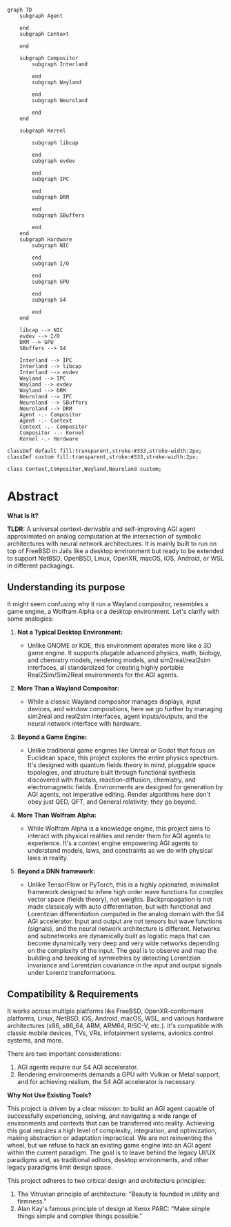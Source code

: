 <!--
 Copyright 2023 Harmoniis Inc.

 Licensed under the Apache License, Version 2.0 (the "License");
 you may not use this file except in compliance with the License.
 You may obtain a copy of the License at

     http://www.apache.org/licenses/LICENSE-2.0

 Unless required by applicable law or agreed to in writing, software
 distributed under the License is distributed on an "AS IS" BASIS,
 WITHOUT WARRANTIES OR CONDITIONS OF ANY KIND, either express or implied.
 See the License for the specific language governing permissions and
 limitations under the License.
-->

```mermaid
graph TD
    subgraph Agent
 
    end
    subgraph Context
   
    end

    subgraph Compositor
        subgraph Interland
            
        end
        subgraph Wayland
           
        end
        subgraph Neuroland
  
        end
    end

    subgraph Kernel
        
        subgraph libcap
            
        end
        subgraph evdev
           
        end
        subgraph IPC
            
        end
        subgraph DRM
        
        end
        subgraph SBuffers
            
        end
    end
    subgraph Hardware
        subgraph NIC
            
        end
        subgraph I/O
            
        end
        subgraph GPU
            
        end
        subgraph S4
            
        end
    end

    libcap --> NIC
    evdev --> I/O
    DRM --> GPU
    SBuffers --> S4
    
    Interland --> IPC
    Interland --> libcap
    Interland --> evdev
    Wayland --> IPC
    Wayland --> evdev
    Wayland --> DRM
    Neuroland --> IPC
    Neuroland --> SBuffers
    Neuroland --> DRM
    Agent -.- Compositor
    Agent -.- Context
    Context -.- Compositor
    Compositor -.- Kernel
    Kernel -.- Hardware

classDef default fill:transparent,stroke:#333,stroke-width:2px;
classDef custom fill:transparent,stroke:#333,stroke-width:2px;

class Context,Compositor,Wayland,Neuroland custom;

```
# Abstract

**What Is It?**

**TLDR:** A universal context-derivable and self-improving  AGI agent approximated on analog computation at the intersection of symbolic architectures with neural network architectures. It is mainly built to run on top of FreeBSD in Jails like a desktop environment but ready to be extended to support NetBSD, OpenBSD, Linux, OpenXR, macOS, iOS, Android, or WSL in different packagings.


## Understanding its purpose

It might seem confusing why it run a Wayland compositor, resembles a game engine, a Wolfram Alpha or a desktop environment. Let's clarify with some analogies:

1. **Not a Typical Desktop Environment:**
   - Unlike GNOME or KDE, this environment operates more like a 3D game engine. It supports plugable advanced physics, math, biology, and chemistry models, rendering models, and sim2real/real2sim interfaces, all standardized for creating highly portable Real2Sim/Sim2Real environments for the AGI agents.

2. **More Than a Wayland Compositor:**
   - While a classic Wayland compositor manages displays, input devices, and window compositions, here we go further by managing sim2real and real2sim interfaces, agent inputs/outputs, and the neural network interface with hardware.

3. **Beyond a Game Engine:**
   - Unlike traditional game engines like Unreal or Godot that focus on Euclidean space, this project explores the entire physics spectrum. It's designed with quantum fields theory in mind, pluggable space topologies, and structure built through functional synthesis discovered with fractals, reaction-diffusion, chemistry, and electromagnetic fields. Environments are designed for generation by AGI agents, not imperative editing. Render algorithms here don't obey just QED, QFT, and General relativity; they go beyond.

4. **More Than Wolfram Alpha:**
   - While Wolfram Alpha is a knowledge engine, this project aims to interact with physical realities and render them for AGI agents to experience. It's a context engine empowering AGI agents to understand models, laws, and constraints as we do with physical laws in reality.

5. **Beyond a DNN framework:**
    - Unlike TensorFlow or PyTorch, this is a highly opionated, minimalist framework designed to infere high order wave functions for complex vector space (fields theory), not weights. Backpropagation is not made classicaly with auto differentiation, but with functional and Lorentzian differentiation computed in the analog domain with the S4 AGI accelerator. Input and output are not tensors but wave functions (signals), and the neural network architecture is different. Networks and subnetworks are dynamically built as logistic maps that can become dynamically very deep and very wide networks depending on the complexity of the input. The goal is to observe and map the building and breaking of symmetries by detecting Lorentzian invariance and Lorentzian covariance in the input and output signals under Lorentz transformations.

## Compatibility & Requirements

It works across multiple platforms like FreeBSD, OpenXR-conformant platforms, Linux, NetBSD, iOS, Android, macOS, WSL, and various hardware architectures (x86, x86_64, ARM, ARM64, RISC-V, etc.). It's compatible with classic mobile devices, TVs, VRs, infotainment systems, avionics control systems, and more.

There are two important considerations:

1. AGI agents require our S4 AGI accelerator.
2. Rendering environments demands a GPU with Vulkan or Metal support, and for achieving realism, the S4 AGI accelerator is necessary.

**Why Not Use Existing Tools?**

This project is driven by a clear mission: to build an AGI agent capable of successfully experiencing, solving, and navigating a wide range of environments and contexts that can be transferred into reality. Achieving this goal requires a high level of complexity, integration, and optimization, making abstraction or adaptation impractical. We are not reinventing the wheel, but we refuse to hack an existing game engine into an AGI agent within the current paradigm. The goal is to leave behind the legacy UI/UX paradigms and, as traditional editors, desktop environments, and other legacy paradigms limit design space.

This project adheres to two critical design and architecture principles:

1. The Vitruvian principle of architecture: "Beauty is founded in utility and firmness."
2. Alan Kay's famous principle of design at Xerox PARC: "Make simple things simple and complex things possible."

